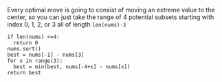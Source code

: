 Every optimal move is going to consist of moving an extreme value to the center, so you can just take the range of 4 potential subsets starting with index 0, 1, 2, or 3 all of length `len(nums)-3`

```
if len(nums) <=4:
  return 0
nums.sort()
best = nums[-1] - nums[3]
for x in range(3):
  best = min(best, nums[-4+x] - nums[x])
return best
```
